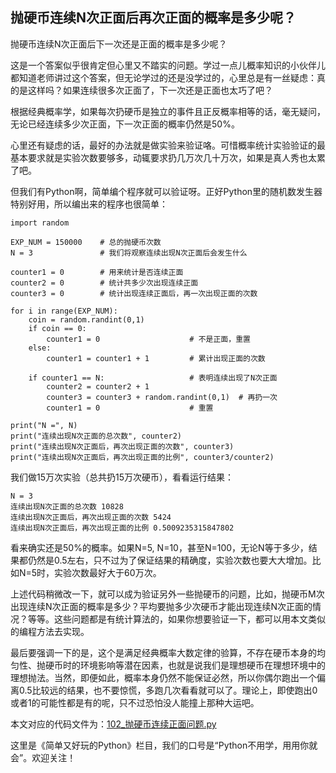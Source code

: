 ## 抛硬币连续N次正面后再次正面的概率是多少呢？

抛硬币连续N次正面后下一次还是正面的概率是多少呢？

这是一个答案似乎很肯定但心里又不踏实的问题。学过一点儿概率知识的小伙伴儿都知道老师讲过这个答案，但无论学过的还是没学过的，心里总是有一丝疑虑：真的是这样吗？如果连续很多次正面了，下一次还是正面也太巧了吧？

根据经典概率学，如果每次扔硬币是独立的事件且正反概率相等的话，毫无疑问，无论已经连续多少次正面，下一次正面的概率仍然是50%。

心里还有疑虑的话，最好的办法就是做实验来验证咯。可惜概率统计实验验证的最基本要求就是实验次数要够多，动辄要求扔几万次几十万次，如果是真人秀也太累了吧。

但我们有Python啊，简单编个程序就可以验证呀。正好Python里的随机数发生器特别好用，所以编出来的程序也很简单：
```
import random

EXP_NUM = 150000    # 总的抛硬币次数
N = 3               # 我们将观察连续出现N次正面后会发生什么

counter1 = 0        # 用来统计是否连续正面
counter2 = 0        # 统计共多少次出现连续正面
counter3 = 0        # 统计出现连续正面后，再一次出现正面的次数

for i in range(EXP_NUM):
    coin = random.randint(0,1)
    if coin == 0:
        counter1 = 0                    # 不是正面，重置
    else:
        counter1 = counter1 + 1         # 累计出现正面的次数
    
    if counter1 == N:                   # 表明连续出现了N次正面
        counter2 = counter2 + 1
        counter3 = counter3 + random.randint(0,1)  # 再扔一次
        counter1 = 0                    # 重置
        
print("N =", N)
print("连续出现N次正面的总次数", counter2)
print("连续出现N次正面后，再次出现正面的次数", counter3)
print("连续出现N次正面后，再次出现正面的比例", counter3/counter2)
```
我们做15万次实验（总共扔15万次硬币），看看运行结果：
```
N = 3
连续出现N次正面的总次数 10828
连续出现N次正面后，再次出现正面的次数 5424
连续出现N次正面后，再次出现正面的比例 0.5009235315847802
```
看来确实还是50%的概率。如果N=5, N=10，甚至N=100，无论N等于多少，结果都仍然是0.5左右，只不过为了保证结果的精确度，实验次数也要大大增加。比如N=5时，实验次数最好大于60万次。

上述代码稍微改一下，就可以成为验证另外一些抛硬币的问题，比如，抛硬币M次出现连续N次正面的概率是多少？平均要抛多少次硬币才能出现连续N次正面的情况？等等。这些问题都是有统计算法的，如果你想要验证一下，都可以用本文类似的编程方法去实现。

最后要强调一下的是，这个是满足经典概率大数定律的验算，不存在硬币本身的均匀性、抛硬币时的环境影响等潜在因素，也就是说我们是理想硬币在理想环境中的理想抛法。当然，即便如此，概率本身仍然不能保证必然，所以你偶尔跑出一个偏离0.5比较远的结果，也不要惊慌，多跑几次看看就可以了。理论上，即使跑出0或者1的可能性都是有的呢，只不过恐怕没人能撞上那种大运吧。

本文对应的代码文件为：[102_抛硬币连续正面问题.py](../代码文件/102_抛硬币连续正面问题.py)

这里是《简单又好玩的Python》栏目，我们的口号是“Python不用学，用用你就会”。欢迎关注！
